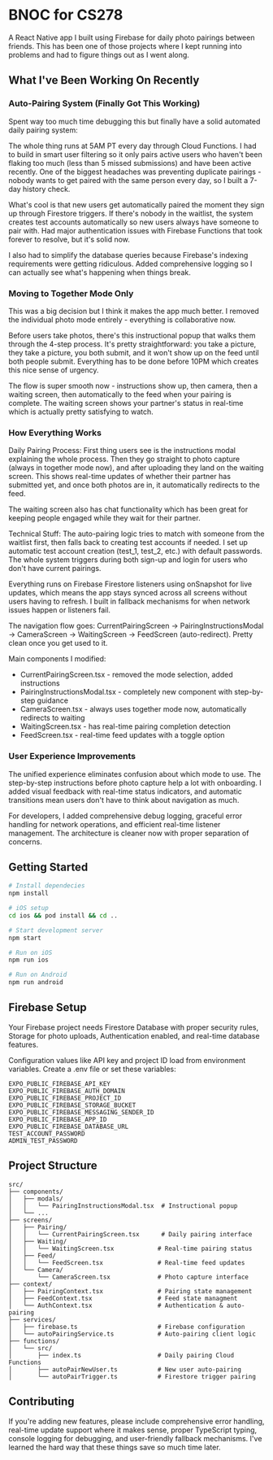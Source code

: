 # BNOC for CS278 

A React Native app I built using Firebase for daily photo pairings between friends. This has been one of those projects where I kept running into problems and had to figure things out as I went along.

## What I've Been Working On Recently

### Auto-Pairing System (Finally Got This Working)
Spent way too much time debugging this but finally have a solid automated daily pairing system:

The whole thing runs at 5AM PT every day through Cloud Functions. I had to build in smart user filtering so it only pairs active users who haven't been flaking too much (less than 5 missed submissions) and have been active recently. One of the biggest headaches was preventing duplicate pairings - nobody wants to get paired with the same person every day, so I built a 7-day history check.

What's cool is that new users get automatically paired the moment they sign up through Firestore triggers. If there's nobody in the waitlist, the system creates test accounts automatically so new users always have someone to pair with. Had major authentication issues with Firebase Functions that took forever to resolve, but it's solid now.

I also had to simplify the database queries because Firebase's indexing requirements were getting ridiculous. Added comprehensive logging so I can actually see what's happening when things break.

### Moving to Together Mode Only
This was a big decision but I think it makes the app much better. I removed the individual photo mode entirely - everything is collaborative now.

Before users take photos, there's this instructional popup that walks them through the 4-step process. It's pretty straightforward: you take a picture, they take a picture, you both submit, and it won't show up on the feed until both people submit. Everything has to be done before 10PM which creates this nice sense of urgency.

The flow is super smooth now - instructions show up, then camera, then a waiting screen, then automatically to the feed when your pairing is complete. The waiting screen shows your partner's status in real-time which is actually pretty satisfying to watch.

### How Everything Works

Daily Pairing Process:
First thing users see is the instructions modal explaining the whole process. Then they go straight to photo capture (always in together mode now), and after uploading they land on the waiting screen. This shows real-time updates of whether their partner has submitted yet, and once both photos are in, it automatically redirects to the feed.

The waiting screen also has chat functionality which has been great for keeping people engaged while they wait for their partner.

Technical Stuff:
The auto-pairing logic tries to match with someone from the waitlist first, then falls back to creating test accounts if needed. I set up automatic test account creation (test_1, test_2, etc.) with default passwords. The whole system triggers during both sign-up and login for users who don't have current pairings.

Everything runs on Firebase Firestore listeners using onSnapshot for live updates, which means the app stays synced across all screens without users having to refresh. I built in fallback mechanisms for when network issues happen or listeners fail.

The navigation flow goes: CurrentPairingScreen → PairingInstructionsModal → CameraScreen → WaitingScreen → FeedScreen (auto-redirect). Pretty clean once you get used to it.

Main components I modified:
- CurrentPairingScreen.tsx - removed the mode selection, added instructions
- PairingInstructionsModal.tsx - completely new component with step-by-step guidance  
- CameraScreen.tsx - always uses together mode now, automatically redirects to waiting
- WaitingScreen.tsx - has real-time pairing completion detection
- FeedScreen.tsx - real-time feed updates with a toggle option

### User Experience Improvements
The unified experience eliminates confusion about which mode to use. The step-by-step instructions before photo capture help a lot with onboarding. I added visual feedback with real-time status indicators, and automatic transitions mean users don't have to think about navigation as much.

For developers, I added comprehensive debug logging, graceful error handling for network operations, and efficient real-time listener management. The architecture is cleaner now with proper separation of concerns.

## Getting Started

```bash
# Install dependecies
npm install

# iOS setup
cd ios && pod install && cd ..

# Start development server
npm start

# Run on iOS
npm run ios

# Run on Android  
npm run android
```

## Firebase Setup
Your Firebase project needs Firestore Database with proper security rules, Storage for photo uploads, Authentication enabled, and real-time database features. 

Configuration values like API key and project ID load from environment variables. Create a .env file or set these variables:

```
EXPO_PUBLIC_FIREBASE_API_KEY
EXPO_PUBLIC_FIREBASE_AUTH_DOMAIN
EXPO_PUBLIC_FIREBASE_PROJECT_ID
EXPO_PUBLIC_FIREBASE_STORAGE_BUCKET
EXPO_PUBLIC_FIREBASE_MESSAGING_SENDER_ID
EXPO_PUBLIC_FIREBASE_APP_ID
EXPO_PUBLIC_FIREBASE_DATABASE_URL
TEST_ACCOUNT_PASSWORD
ADMIN_TEST_PASSWORD
```

## Project Structure
```
src/
├── components/
│   ├── modals/
│   │   └── PairingInstructionsModal.tsx  # Instructional popup
│   └── ...
├── screens/
│   ├── Pairing/
│   │   └── CurrentPairingScreen.tsx      # Daily pairing interface
│   ├── Waiting/
│   │   └── WaitingScreen.tsx            # Real-time pairing status
│   ├── Feed/
│   │   └── FeedScreen.tsx               # Real-time feed updates
│   └── Camera/
│       └── CameraScreen.tsx             # Photo capture interface
├── context/
│   ├── PairingContext.tsx               # Pairing state management
│   ├── FeedContext.tsx                  # Feed state managment
│   └── AuthContext.tsx                  # Authentication & auto-pairing
├── services/
│   ├── firebase.ts                      # Firebase configuration
│   └── autoPairingService.ts            # Auto-pairing client logic
├── functions/
│   └── src/
│       ├── index.ts                     # Daily pairing Cloud Functions
│       ├── autoPairNewUser.ts           # New user auto-pairing
│       └── autoPairTrigger.ts           # Firestore trigger pairing
```

## Contributing
If you're adding new features, please include comprehensive error handling, real-time update support where it makes sense, proper TypeScript typing, console logging for debugging, and user-friendly fallback mechanisms. I've learned the hard way that these things save so much time later.
